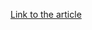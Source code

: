 [Link to the article](https://fortinet.com/blog/threat-research/Trends-in-the-recent-emotet-maldoc-outbreak)
